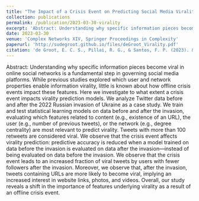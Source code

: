 ```yaml
---
title: "The Impact of a Crisis Event on Predicting Social Media Virality"
collection: publications
permalink: /publication/2023-03-30-virality
excerpt: 'Abstract: Understanding why specific information pieces become viral in online social networks is a fundamental step in governing social media platforms. While previous studies explored which user and network properties enable information virality, little is known about how offline crisis events impact these features. Here we investigate to what extent a crisis event impacts virality prediction models. We analyze Twitter data before and after the 2022 Russian invasion of Ukraine as a case study. We train and test statistical learning models on data before and after the invasion, evaluating which features related to content (e.g., existence of an URL), the user (e.g., number of previous tweets), or the network (e.g., degree centrality) are most relevant to predict virality. Tweets with more than 100 retweets are considered viral. We observe that the crisis event affects virality prediction: predictive accuracy is reduced when a model trained on data before the invasion is evaluated on data after the invasion—instead of being evaluated on data before the invasion. We observe that the crisis event leads to an increased fraction of viral tweets by users with fewer followers after the invasion. Moreover, we observe that, after the invasion, tweets containing URLs are more likely to become viral, implying an increased interest in website links, photos, and videos. Overall, our study reveals a shift in the importance of features underlying virality as a result of an offline crisis event.'
date: 2023-03-30
venue: 'Complex Networks XIV, Springer Proceedings in Complexity'
paperurl: 'http://sudegroot.github.io/files/deGroot_Virality.pdf'
citation: 'de Groot, E. C. S., Pillai, R. G., & Santos, F. P. (2023). &quot;The Impact of a Crisis Event on Predicting Social Media Virality.&quot; <i>Complex Networks XIV, Springer Proceedings in Complexity</i>. (pp. 95-107).'
---
```


Abstract:
Understanding why specific information pieces become viral in online social networks is a fundamental step in governing social media platforms. While previous studies explored which user and network properties enable information virality, little is known about how offline crisis events impact these features. Here we investigate to what extent a crisis event impacts virality prediction models. We analyze Twitter data before and after the 2022 Russian invasion of Ukraine as a case study. We train and test statistical learning models on data before and after the invasion, evaluating which features related to content (e.g., existence of an URL), the user (e.g., number of previous tweets), or the network (e.g., degree centrality) are most relevant to predict virality. Tweets with more than 100 retweets are considered viral. We observe that the crisis event affects virality prediction: predictive accuracy is reduced when a model trained on data before the invasion is evaluated on data after the invasion—instead of being evaluated on data before the invasion. We observe that the crisis event leads to an increased fraction of viral tweets by users with fewer followers after the invasion. Moreover, we observe that, after the invasion, tweets containing URLs are more likely to become viral, implying an increased interest in website links, photos, and videos. Overall, our study reveals a shift in the importance of features underlying virality as a result of an offline crisis event.